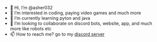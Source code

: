 - 👋 Hi, I’m @asher032
- 👀 I’m interested in coding, paying video games and much more
- 🌱 I’m currently learning pyton and java
- 💞️ I’m looking to collaborate on discord bots, website, app, and much more like robots etc
- 📫 How to reach me? go to my [discord server](https://discord.gg/6Y55CeJ8Vk)

<!---
asher032/asher032 is a ✨ special ✨ repository because its `README.md` (this file) appears on your GitHub profile.
You can click the Preview link to take a look at your changes.
--->
